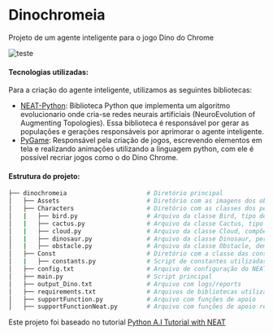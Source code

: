 # Dinochromeia
Projeto de um agente inteligente para o jogo Dino do Chrome 

![teste](https://user-images.githubusercontent.com/33101169/133177957-08292e22-b35c-443e-9185-b39c2f7cc708.gif)

#### Tecnologias utilizadas:
Para a criação do agente inteligente, utilizamos as seguintes bibliotecas:
- [NEAT-Python](https://neat-python.readthedocs.io/en/latest/): Biblioteca Python que implementa um algoritmo evolucionario onde cria-se redes neurais artificiais (NeuroEvolution of Augmenting Topologies). Essa biblioteca é responsável por gerar as populações e gerações responsáveis por aprimorar o agente inteligente.
- [PyGame](https://www.pygame.org/news): Responsável pela criação de jogos, escrevendo elementos em tela e realizando animações utilizando a linguagem python, com ele é possível recriar jogos como o do Dino Chrome.

#### Estrutura do projeto:

```bash
├── dinochromeia                      # Diretório principal
│   ├── Assets                        # Diretório com as imagens dos obstáculos, dinossauros
│   ├── Characters                    # Diretório com as classes dos personagens
│   |   ├── bird.py                   # Arquivo da classe Bird, tipo de personagem-obstáculo do jogo
│   |   ├── cactus.py                 # Arquivo da classe Cactus, tipo de personagem-obstáculo do jogo
│   |   ├── cloud.py                  # Arquivo da classe Cloud, compõe o cenário pre-histórico do jogo
│   |   ├── dinosaur.py               # Arquivo da classe Dinosaur, personagem principal do jogo
│   |   ├── obstacle.py               # Arquivo da classe Obstacle, demais obstáculos herdam desta.
│   ├── Const                         # Diretório com a classe das constantes utlizadas
│   |   ├── constants.py              # Script de constantes utilizadas no código
│   ├── config.txt                    # Arquivo de configuração do NEAT-Python 
│   ├── main.py                       # Script principal 
│   ├── output_Dino.txt               # Arquivo com logs/reports 
│   ├── requirements.txt              # Arquivos de bibliotecas utilizadas no projeto
│   ├── supportFunction.py            # Arquivo com funções de apoio
│   ├── supportFunctionNeat.py        # Arquivo com funções de apoio relativas ao uso para o NEAT

```

Este projeto foi baseado no tutorial [Python A.I Tutorial with NEAT](https://www.youtube.com/watch?v=lcC-jiCuDnQ&t=33s)
